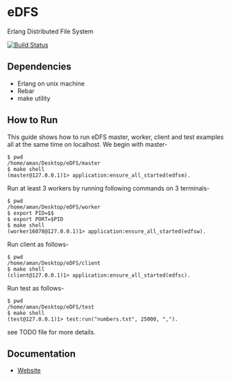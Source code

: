 eDFS
====

Erlang Distributed File System

[![Build Status](https://travis-ci.org/mangalaman93/eDFS.png?branch=feature_basic_fs)](https://travis-ci.org/mangalaman93/eDFS)

Dependencies
------------
* Erlang on unix machine
* Rebar
* make utility

How to Run
----------
This guide shows how to run eDFS master, worker, client and test examples
all at the same time on localhost. We begin with master-
```
$ pwd
/home/aman/Desktop/eDFS/master
$ make shell
(master@127.0.0.1)1> application:ensure_all_started(edfsm).
```

Run at least 3 workers by running following commands on 3 terminals-
```
$ pwd
/home/aman/Desktop/eDFS/worker
$ export PID=$$
$ export PORT=$PID
$ make shell
(worker16078@127.0.0.1)1> application:ensure_all_started(edfsw).
```

Run client as follows-
```
$ pwd
/home/aman/Desktop/eDFS/client
$ make shell
(client@127.0.0.1)1> application:ensure_all_started(edfsc).
```

Run test as follows-
```
$ pwd
/home/aman/Desktop/eDFS/test
$ make shell
(test@127.0.0.1)1> test:run("numbers.txt", 25000, ",").
```

see TODO file for more details.

Documentation
-------------
- [Website](http://www.cse.iitb.ac.in/~amanmangal/External/btp/)

